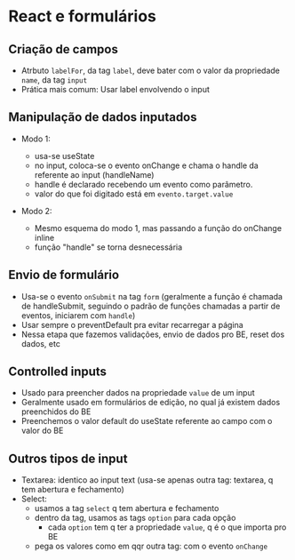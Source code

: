 # React e formulários

## Criação de campos

* Atrbuto `labelFor`, da tag `label`, deve bater com o valor da propriedade `name`, da tag `input`
* Prática mais comum: Usar label envolvendo o input

## Manipulação de dados inputados

* Modo 1:
  * usa-se useState
  * no input, coloca-se o evento onChange e chama o handle da referente ao input (handleName)
  * handle é declarado recebendo um evento como parâmetro.
  * valor do que foi digitado está em `evento.target.value`

* Modo 2:
  * Mesmo esquema do modo 1, mas passando a função do onChange inline
  * função "handle" se torna desnecessária

## Envio de formulário

* Usa-se o evento `onSubmit` na tag `form` (geralmente a função é chamada de handleSubmit, seguindo o padrão de funções chamadas a partir de eventos, iniciarem com `handle`)
* Usar sempre o preventDefault pra evitar recarregar a página
* Nessa etapa que fazemos validações, envio de dados pro BE, reset dos dados, etc

## Controlled inputs

* Usado para preencher dados na propriedade `value` de um input
* Geralmente usado em formulários de edição, no qual já existem dados preenchidos do BE
* Preenchemos o valor default do useState referente ao campo com o valor do BE

## Outros tipos de input

* Textarea: identico ao input text (usa-se apenas outra tag: textarea, q tem abertura e fechamento)
* Select:
  * usamos a tag `select` q tem abertura e fechamento
  * dentro da tag, usamos as tags `option` para cada opção
    * cada `option` tem q ter a propriedade `value`, q é o que importa pro BE
  * pega os valores como em qqr outra tag: com o evento `onChange`
